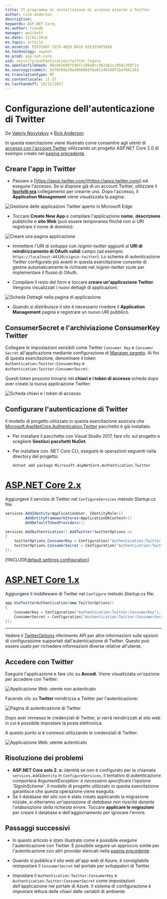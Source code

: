 ```yaml
---
title: Il programma di installazione di accesso esterno a Twitter
author: rick-anderson
description: 
keywords: ASP.NET Core,
ms.author: riande
manager: wpickett
ms.date: 11/01/2016
ms.topic: article
ms.assetid: E5931607-31C0-4B20-B416-85E3550F5EA8
ms.technology: aspnet
ms.prod: asp.net-core
uid: security/authentication/twitter-logins
ms.openlocfilehash: 90c8816997546fc186e0cc562a61cc856c260f1a
ms.sourcegitcommit: 93785b6b29a4996066fba05149348f1bdf881263
ms.translationtype: MT
ms.contentlocale: it-IT
ms.lasthandoff: 10/12/2017
---
```

# <a name="configuring-twitter-authentication"></a>Configurazione dell'autenticazione di Twitter

Da [Valeriy Novytskyy](https://github.com/01binary) e [Rick Anderson](https://twitter.com/RickAndMSFT)

In questa esercitazione viene illustrato come consentire agli utenti di [accesso con l'account Twitter](https://dev.twitter.com/web/sign-in/desktop-browser) utilizzando un progetto ASP.NET Core 2.0 di esempio creato nel [pagina precedente](index.md).

## <a name="create-the-app-in-twitter"></a>Creare l'app in Twitter

* Passare a [https://apps.twitter.com/](https://apps.twitter.com/) ed eseguire l'accesso. Se si dispone già di un account Twitter, utilizzare il  **[Iscriviti ora](https://twitter.com/signup)**  collegamento per crearne uno. Dopo l'accesso, il **Application Management** viene visualizzata la pagina:

![Gestione delle applicazioni Twitter aperto in Microsoft Edge](index/_static/TwitterAppManage.png)

* Toccare **Create New App** e compilare l'applicazione **nome**, **descrizione** pubbliche e **sito Web** (può essere temporanea finché non si URI registrare il nome di dominio):

![Creare una pagina applicazione](index/_static/TwitterCreate.png)

* Immettere l'URI di sviluppo con */signin-twitter* aggiunti al **URI di reindirizzamento di OAuth validi** campo (ad esempio: `https://localhost:44320/signin-twitter`). Lo schema di autenticazione Twitter configurato più avanti in questa esercitazione consente di gestire automaticamente le richieste nel */signin-twitter* route per implementare il flusso di OAuth.

* Compilare il resto del form e toccare **creare un'applicazione Twitter**. Vengono visualizzati i nuovi dettagli di applicazioni:

![Scheda Dettagli nella pagina di applicazione](index/_static/TwitterAppDetails.png)

* Quando si distribuisce il sito è necessario rivedere il **Application Management** pagina e registrare un nuovo URI pubblico.

## <a name="storing-twitter-consumerkey-and-consumersecret"></a>ConsumerSecret e l'archiviazione ConsumerKey Twitter

Collegare le impostazioni sensibili come Twitter `Consumer Key` e `Consumer Secret` all'applicazione mediante configurazione di [Manager segreto](../../app-secrets.md). Ai fini di questa esercitazione, denominare il token `Authentication:Twitter:ConsumerKey` e `Authentication:Twitter:ConsumerSecret`.

Questi token possono trovarsi nel **chiavi e i token di accesso** scheda dopo aver creato la nuova applicazione Twitter:

![Scheda chiavi e i token di accesso](index/_static/TwitterKeys.png)

## <a name="configure-twitter-authentication"></a>Configurare l'autenticazione di Twitter

Il modello di progetto utilizzato in questa esercitazione assicura che [Microsoft.AspNetCore.Authentication.Twitter](https://www.nuget.org/packages/Microsoft.AspNetCore.Authentication.Twitter) pacchetto è già installato.

* Per installare il pacchetto con Visual Studio 2017, fare clic sul progetto e scegliere **Gestisci pacchetti NuGet**.
* Per installare con .NET Core CLI, eseguire le operazioni seguenti nella directory del progetto:

   `dotnet add package Microsoft.AspNetCore.Authentication.Twitter`

# <a name="aspnet-core-2xtabaspnetcore2x"></a>[ASP.NET Core 2.x](#tab/aspnetcore2x)

Aggiungere il servizio di Twitter nel `ConfigureServices` metodo *Startup.cs* file:

```csharp
services.AddIdentity<ApplicationUser, IdentityRole>()
        .AddEntityFrameworkStores<ApplicationDbContext>()
        .AddDefaultTokenProviders();

services.AddAuthentication().AddTwitter(twitterOptions =>
{
    twitterOptions.ConsumerKey = Configuration["Authentication:Twitter:ConsumerKey"];
    twitterOptions.ConsumerSecret = Configuration["Authentication:Twitter:ConsumerSecret"];
});
```

[!INCLUDE[default settings configuration](includes/default-settings.md)]

# <a name="aspnet-core-1xtabaspnetcore1x"></a>[ASP.NET Core 1.x](#tab/aspnetcore1x)

Aggiungere il middleware di Twitter nel `Configure` metodo *Startup.cs* file:

```csharp
app.UseTwitterAuthentication(new TwitterOptions()
{
    ConsumerKey = Configuration["Authentication:Twitter:ConsumerKey"],
    ConsumerSecret = Configuration["Authentication:Twitter:ConsumerSecret"]
});
```

---

Vedere il [TwitterOptions](https://docs.microsoft.com/aspnet/core/api/microsoft.aspnetcore.builder.twitteroptions) riferimento API per altre informazioni sulle opzioni di configurazione supportati dall'autenticazione di Twitter. Questo può essere usato per richiedere informazioni diverse relative all'utente.

## <a name="sign-in-with-twitter"></a>Accedere con Twitter

Eseguire l'applicazione e fare clic su **Accedi**. Viene visualizzata un'opzione per accedere con Twitter:

![Applicazione Web: utente non autenticato](index/_static/DoneTwitter.png)

Facendo clic su **Twitter** reindirizza a Twitter per l'autenticazione:

![Pagina di autenticazione di Twitter](index/_static/TwitterLogin.png)

Dopo aver immesso le credenziali di Twitter, si verrà reindirizzati al sito web in cui è possibile impostare la posta elettronica.

A questo punto si è connessi utilizzando le credenziali di Twitter:

![Applicazione Web: utente autenticato](index/_static/Done.png)

## <a name="troubleshooting"></a>Risoluzione dei problemi

* **ASP.NET Core solo 2. x:** identità se non è configurato per la chiamata `services.AddIdentity` in `ConfigureServices`, il tentativo di autenticazione comporterà *ArgumentException: è necessario specificare l'opzione 'SignInScheme'*. Il modello di progetto utilizzato in questa esercitazione garantisce che questa operazione viene eseguita.
* Se il database del sito non è stato creato applicando la migrazione iniziale, si otterranno *un'operazione di database non riuscita durante l'elaborazione della richiesta* errore. Toccare **applicare le migrazioni** per creare il database e dell'aggiornamento per ignorare l'errore.

## <a name="next-steps"></a>Passaggi successivi

* In questo articolo è stato illustrato come è possibile eseguire l'autenticazione con Twitter. È possibile seguire un approccio simile per l'autenticazione con altri provider elencati nella [pagina precedente](index.md).

* Quando si pubblica il sito web all'app web di Azure, è consigliabile reimpostare il `ConsumerSecret` nel portale per sviluppatori di Twitter.

* Impostare il `Authentication:Twitter:ConsumerKey` e `Authentication:Twitter:ConsumerSecret` come impostazioni dell'applicazione nel portale di Azure. Il sistema di configurazione è impostare lettura delle chiavi dalle variabili di ambiente.
